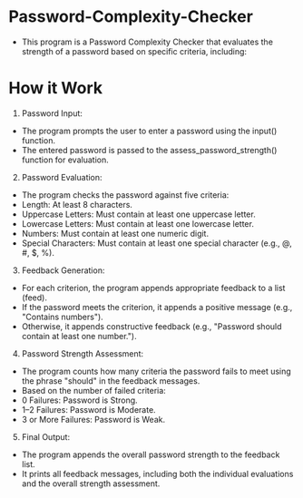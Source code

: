 # Password-Complexity-Checker
- This program is a Password Complexity Checker that evaluates the strength of a password based on specific criteria, including:

# How it Work

 1) Password Input:

- The program prompts the user to enter a password using the input() function.
- The entered password is passed to the assess_password_strength() function for evaluation.

2) Password Evaluation:

- The program checks the password against five criteria:
- Length: At least 8 characters.
- Uppercase Letters: Must contain at least one uppercase letter.
- Lowercase Letters: Must contain at least one lowercase letter.
- Numbers: Must contain at least one numeric digit.
- Special Characters: Must contain at least one special character (e.g., @, #, $, %).

3) Feedback Generation:

- For each criterion, the program appends appropriate feedback to a list (feed).
- If the password meets the criterion, it appends a positive message (e.g., "Contains numbers").
- Otherwise, it appends constructive feedback (e.g., "Password should contain at least one number.").

4) Password Strength Assessment:

- The program counts how many criteria the password fails to meet using the phrase "should" in the feedback messages.
- Based on the number of failed criteria:
- 0 Failures: Password is Strong.
- 1–2 Failures: Password is Moderate.
- 3 or More Failures: Password is Weak.

5) Final Output:

- The program appends the overall password strength to the feedback list.
- It prints all feedback messages, including both the individual evaluations and the overall strength assessment.
  

